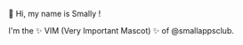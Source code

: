 👋 Hi, my name is Smally !

I'm the ✨ VIM (Very Important Mascot) ✨ of @smallappsclub. 


<!---
This is fun
--->
